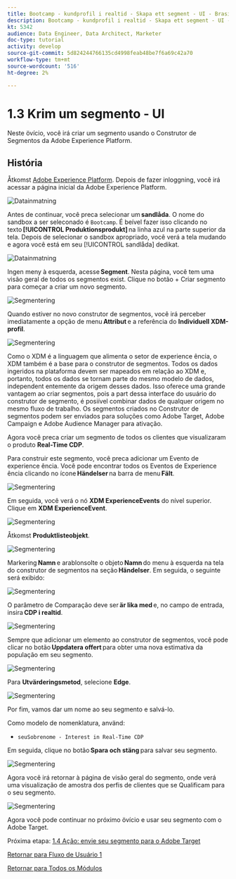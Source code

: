 ```yaml
---
title: Bootcamp - kundprofil i realtid - Skapa ett segment - UI - Brasilien
description: Bootcamp - kundprofil i realtid - Skapa ett segment - UI - Brasilien
kt: 5342
audience: Data Engineer, Data Architect, Marketer
doc-type: tutorial
activity: develop
source-git-commit: 5d824244766135cd4998feab48be7f6a69c42a70
workflow-type: tm+mt
source-wordcount: '516'
ht-degree: 2%

---
```


# 1.3 Krim um segmento - UI

Neste övício, você irá criar um segmento usando o Construtor de Segmentos da Adobe Experience Platform.

## História

Åtkomst [Adobe Experience Platform](https://experience.adobe.com/platform). Depois de fazer inloggning, você irá acessar a página inicial da Adobe Experience Platform.

![Datainmatning](./images/home.png)

Antes de continuar, você preca selecionar um **sandlåda**. O nome do sandbox a ser seleconado é ``Bootcamp``. É beível fazer isso clicando no texto **[!UICONTROL Produktionsprodukt]** na linha azul na parte superior da tela. Depois de selecionar o sandbox apropriado, você verá a tela mudando e agora você está em seu [!UICONTROL sandlåda] dedikat.

![Datainmatning](./images/sb1.png)

Ingen meny à esquerda, acesse **Segment**. Nesta página, você tem uma visão geral de todos os segmentos exist. Clique no botão + Criar segmento para começar a criar um novo segmento.

![Segmentering](./images/menuseg.png)

Quando estiver no novo construtor de segmentos, você irá perceber imediatamente a opção de menu **Attribut** e a referência do **Individuell XDM-profil**.

![Segmentering](./images/segmentationui.png)

Como o XDM é a linguagem que alimenta o setor de experience ência, o XDM também é a base para o construtor de segmentos. Todos os dados ingeridos na plataforma devem ser mapeados em relação ao XDM e, portanto, todos os dados se tornam parte do mesmo modelo de dados, independent entemente da origem desses dados. Isso oferece uma grande vantagem ao criar segmentos, pois a part dessa interface do usuário do construtor de segmento, é posiível combinar dados de qualquer origem no mesmo fluxo de trabalho. Os segmentos criados no Construtor de segmentos podem ser enviados para soluções como Adobe Target, Adobe Campaign e Adobe Audience Manager para ativação.

Agora você preca criar um segmento de todos os clientes que visualizaram o produto **Real-Time CDP**.

Para construir este segmento, você preca adicionar um Evento de experience ência. Você pode encontrar todos os Eventos de Experience ência clicando no ícone **Händelser** na barra de menu **Fält**.

![Segmentering](./images/findee.png)

Em seguida, você verá o nó **XDM ExperienceEvents** do nível superior. Clique em **XDM ExperienceEvent**.

![Segmentering](./images/see.png)

Åtkomst **Produktlisteobjekt**.

![Segmentering](./images/plitems.png)

Markering **Namn** e arablonsolte o objeto **Namn** do menu à esquerda na tela do construtor de segmentos na seção **Händelser**. Em seguida, o seguinte será exibido:

![Segmentering](./images/eewebpdtlname.png)

O parâmetro de Comparação deve ser **är lika med** e, no campo de entrada, insira **CDP i realtid**.

![Segmentering](./images/pv.png)

Sempre que adicionar um elemento ao construtor de segmentos, você pode clicar no botão **Uppdatera offert** para obter uma nova estimativa da população em seu segmento.

![Segmentering](./images/refreshest.png)

Para **Utvärderingsmetod**, selecione **Edge**.

![Segmentering](./images/evedge.png)

Por fim, vamos dar um nome ao seu segmento e salvá-lo.

Como modelo de nomenklatura, använd:

- `seuSobrenome - Interest in Real-Time CDP`

Em seguida, clique no botão **Spara och stäng** para salvar seu segmento.

![Segmentering](./images/segmentname.png)

Agora você irá retornar à página de visão geral do segmento, onde verá uma visualização de amostra dos perfis de clientes que se Qualificam para o seu segmento.

![Segmentering](./images/savedsegment.png)

Agora você pode continuar no próximo övício e usar seu segmento com o Adobe Target.

Próxima etapa: [1.4 Ação: envie seu segmento para o Adobe Target](./ex4.md)

[Retornar para Fluxo de Usuário 1](./uc1.md)

[Retornar para Todos os Módulos](../../overview.md)

